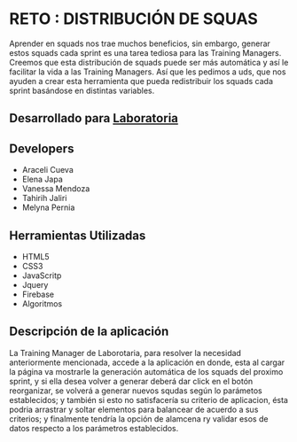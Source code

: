 # RETO : DISTRIBUCIÓN DE SQUAS

Aprender en squads nos trae muchos beneficios, sin embargo, generar estos squads cada sprint es una tarea tediosa para las Training Managers. Creemos que esta distribución de squads puede ser más automática y así le facilitar la vida a las Training Managers. Así que les pedimos a uds, que nos ayuden a crear esta herramienta que pueda redistribuir los squads cada sprint basándose en distintas variables.

## Desarrollado para [Laboratoria](http://laboratoria.la)

## Developers

- Araceli Cueva
- Elena Japa
- Vanessa Mendoza
- Tahirih Jaliri
- Melyna Pernia

## Herramientas Utilizadas

- HTML5
- CSS3
- JavaScritp
- Jquery
- Firebase
- Algoritmos

## Descripción de la aplicación

La Training Manager de Laborotaria, para resolver la necesidad anteriormente mencionada, accede a la aplicación en donde, esta al cargar la página va mostrarle la generación automática de los squads del proximo sprint, y si ella desea volver a generar deberá dar click en el botón reorganizar, se volverá a generar nuevos squdas según lo parámetos establecidos; y también si esto no satisfacería su criterio de aplicacion, ésta podria arrastrar y soltar elementos para balancear de acuerdo a sus criterios; y finalmente tendría la opción de alamcena ry validar esos de datos respecto a los parámetros establecidos. 